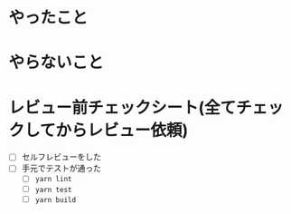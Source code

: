 # やったこと

# やらないこと

# レビュー前チェックシート(全てチェックしてからレビュー依頼)

- [ ] セルフレビューをした
- [ ] 手元でテストが通った
  - [ ] `yarn lint`
  - [ ] `yarn test`
  - [ ] `yarn build`
